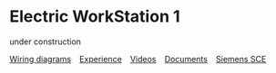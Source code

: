 # Electric WorkStation 1
under construction

[Wiring diagrams](/elws1/wd.md) &ensp; [Experience](/elws1/ex.md)  &ensp; [Videos](/elws1/vd.md)  &ensp; [Documents](/elws1/dc.md)  &ensp; [Siemens SCE](https://www.siemens.com/it/it/prodotti/automazione/sce.html)
